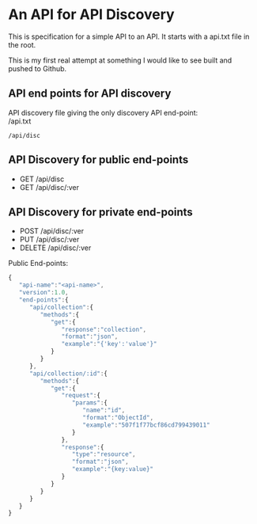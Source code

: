 
# An API for API Discovery 

This is specification for a simple API to an API.
It starts with a api.txt file in the root.

This is my first real attempt at something I would like to see built and pushed to Github.

## API end points for API discovery

API discovery file giving the only discovery API end-point:  
/api.txt
```
/api/disc
```
## API Discovery for public end-points
* GET /api/disc
* GET /api/disc/:ver

## API Discovery for private end-points
* POST /api/disc/:ver
* PUT /api/disc/:ver
* DELETE /api/disc/:ver


Public End-points:
```javascript
{  
   "api-name":"<api-name>",
   "version":1.0,
   "end-points":{  
      "api/collection":{  
         "methods":{  
            "get":{  
               "response":"collection",
               "format":"json",
               "example":"{'key':'value'}"
            }
         }
      },
      "api/collection/:id":{  
         "methods":{  
            "get":{  
               "request":{  
                  "params":{  
                     "name":"id",
                     "format":"ObjectId",
                     "example":"507f1f77bcf86cd799439011"
                  }
               },
               "response":{  
                  "type":"resource",
                  "format":"json",
                  "example":"{key:value}"
               }
            }
         }
      }
   }
}
```

